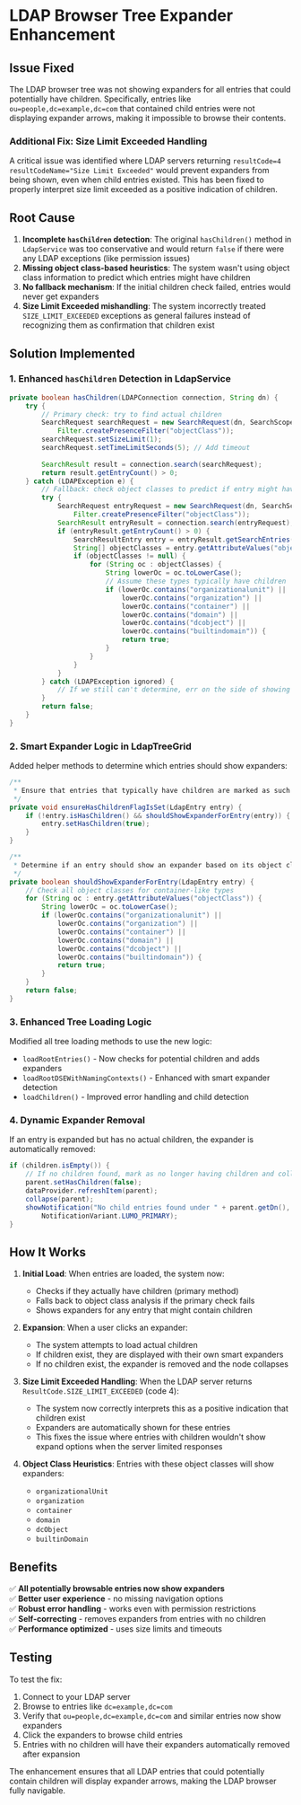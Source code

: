# LDAP Browser Tree Expander Enhancement

## Issue Fixed

The LDAP browser tree was not showing expanders for all entries that could potentially have children. Specifically, entries like `ou=people,dc=example,dc=com` that contained child entries were not displaying expander arrows, making it impossible to browse their contents.

### Additional Fix: Size Limit Exceeded Handling

A critical issue was identified where LDAP servers returning `resultCode=4 resultCodeName="Size Limit Exceeded"` would prevent expanders from being shown, even when child entries existed. This has been fixed to properly interpret size limit exceeded as a positive indication of children.

## Root Cause

1. **Incomplete `hasChildren` detection**: The original `hasChildren()` method in `LdapService` was too conservative and would return `false` if there were any LDAP exceptions (like permission issues)
2. **Missing object class-based heuristics**: The system wasn't using object class information to predict which entries might have children
3. **No fallback mechanism**: If the initial children check failed, entries would never get expanders
4. **Size Limit Exceeded mishandling**: The system incorrectly treated `SIZE_LIMIT_EXCEEDED` exceptions as general failures instead of recognizing them as confirmation that children exist

## Solution Implemented

### 1. Enhanced `hasChildren` Detection in LdapService

```java
private boolean hasChildren(LDAPConnection connection, String dn) {
    try {
        // Primary check: try to find actual children
        SearchRequest searchRequest = new SearchRequest(dn, SearchScope.ONE, 
            Filter.createPresenceFilter("objectClass"));
        searchRequest.setSizeLimit(1);
        searchRequest.setTimeLimitSeconds(5); // Add timeout
        
        SearchResult result = connection.search(searchRequest);
        return result.getEntryCount() > 0;
    } catch (LDAPException e) {
        // Fallback: check object classes to predict if entry might have children
        try {
            SearchRequest entryRequest = new SearchRequest(dn, SearchScope.BASE, 
                Filter.createPresenceFilter("objectClass"));
            SearchResult entryResult = connection.search(entryRequest);
            if (entryResult.getEntryCount() > 0) {
                SearchResultEntry entry = entryResult.getSearchEntries().get(0);
                String[] objectClasses = entry.getAttributeValues("objectClass");
                if (objectClasses != null) {
                    for (String oc : objectClasses) {
                        String lowerOc = oc.toLowerCase();
                        // Assume these types typically have children
                        if (lowerOc.contains("organizationalunit") || 
                            lowerOc.contains("organization") ||
                            lowerOc.contains("container") ||
                            lowerOc.contains("domain") ||
                            lowerOc.contains("dcobject") ||
                            lowerOc.contains("builtindomain")) {
                            return true;
                        }
                    }
                }
            }
        } catch (LDAPException ignored) {
            // If we still can't determine, err on the side of showing an expander
        }
        return false;
    }
}
```

### 2. Smart Expander Logic in LdapTreeGrid

Added helper methods to determine which entries should show expanders:

```java
/**
 * Ensure that entries that typically have children are marked as such
 */
private void ensureHasChildrenFlagIsSet(LdapEntry entry) {
    if (!entry.isHasChildren() && shouldShowExpanderForEntry(entry)) {
        entry.setHasChildren(true);
    }
}

/**
 * Determine if an entry should show an expander based on its object classes
 */
private boolean shouldShowExpanderForEntry(LdapEntry entry) {
    // Check all object classes for container-like types
    for (String oc : entry.getAttributeValues("objectClass")) {
        String lowerOc = oc.toLowerCase();
        if (lowerOc.contains("organizationalunit") ||
            lowerOc.contains("organization") ||
            lowerOc.contains("container") ||
            lowerOc.contains("domain") ||
            lowerOc.contains("dcobject") ||
            lowerOc.contains("builtindomain")) {
            return true;
        }
    }
    return false;
}
```

### 3. Enhanced Tree Loading Logic

Modified all tree loading methods to use the new logic:

- `loadRootEntries()` - Now checks for potential children and adds expanders
- `loadRootDSEWithNamingContexts()` - Enhanced with smart expander detection  
- `loadChildren()` - Improved error handling and child detection

### 4. Dynamic Expander Removal

If an entry is expanded but has no actual children, the expander is automatically removed:

```java
if (children.isEmpty()) {
    // If no children found, mark as no longer having children and collapse
    parent.setHasChildren(false);
    dataProvider.refreshItem(parent);
    collapse(parent);
    showNotification("No child entries found under " + parent.getDn(), 
        NotificationVariant.LUMO_PRIMARY);
}
```

## How It Works

1. **Initial Load**: When entries are loaded, the system now:
   - Checks if they actually have children (primary method)
   - Falls back to object class analysis if the primary check fails
   - Shows expanders for any entry that might contain children

2. **Expansion**: When a user clicks an expander:
   - The system attempts to load actual children
   - If children exist, they are displayed with their own smart expanders
   - If no children exist, the expander is removed and the node collapses

3. **Size Limit Exceeded Handling**: When the LDAP server returns `ResultCode.SIZE_LIMIT_EXCEEDED` (code 4):
   - The system now correctly interprets this as a positive indication that children exist
   - Expanders are automatically shown for these entries
   - This fixes the issue where entries with children wouldn't show expand options when the server limited responses

4. **Object Class Heuristics**: Entries with these object classes will show expanders:
   - `organizationalUnit`
   - `organization` 
   - `container`
   - `domain`
   - `dcObject`
   - `builtinDomain`

## Benefits

✅ **All potentially browsable entries now show expanders**  
✅ **Better user experience** - no missing navigation options  
✅ **Robust error handling** - works even with permission restrictions  
✅ **Self-correcting** - removes expanders from entries with no children  
✅ **Performance optimized** - uses size limits and timeouts  

## Testing

To test the fix:

1. Connect to your LDAP server
2. Browse to entries like `dc=example,dc=com`
3. Verify that `ou=people,dc=example,dc=com` and similar entries now show expanders
4. Click the expanders to browse child entries
5. Entries with no children will have their expanders automatically removed after expansion

The enhancement ensures that all LDAP entries that could potentially contain children will display expander arrows, making the LDAP browser fully navigable.
